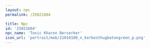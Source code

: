 ```yaml
---
layout: npc
permalink: /25021604

title: Npc
id: '25021604'
npc_name: 'Toxic Kharon Berserker'
icon_url: 'portrait/mob/21010100_n_kerbesthugbatongreen_p.png'
---
```

